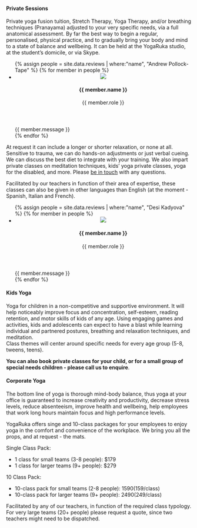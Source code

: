 #### Private Sessions

Private yoga fusion tuition, Stretch Therapy, Yoga Therapy, and/or breathing techniques (Pranayama) adjusted to your very specific needs, via a full anatomical assessment. By far the best way to begin a regular, personalised, physical practice, and to gradually bring your body and mind to a state of balance and wellbeing. 
It can be held at the YogaRuka studio, at the student’s domicile, or via Skype. 

<ul class="review-list">
	{% assign people = site.data.reviews | where:"name", "Andrew Pollock-Tape" %}
	{% for member in people %}
		<li class="review-listItem p--md">
			<header class="review-header">
				<img class="review-avatar" src="/assets/images/reviews/{{ member.image }}.jpg">
				<div class="review-caption">
					<h4 class="review-name">{{ member.name }}</h4>
					<div class="review-role">{{ member.role }}</div>
				</div>
			</header>
			<div class="review-message">{{ member.message }}</div>
		</li>
	{% endfor %}
</ul>

At request it can include a longer or shorter relaxation, or none at all.
Sensitive to trauma, we can do hands-on adjustments or just verbal cueing.
We can discuss the best diet to integrate with your training.
We also impart private classes on meditation techniques, kids’ yoga private classes, yoga for the disabled, and more.
Please <a href="/contact" alt='be in touch'>be in touch</a> with any questions.

Facilitated by our teachers in function of their area of expertise, these classes can also be given in other languages than English (at the moment - Spanish, Italian and French).

<ul class="review-list">
	{% assign people = site.data.reviews | where:"name", "Desi Kadyova" %}
	{% for member in people %}
		<li class="review-listItem p--md">
			<header class="review-header">
				<img class="review-avatar" src="/assets/images/reviews/{{ member.image }}.jpg">
				<div class="review-caption">
					<h4 class="review-name">{{ member.name }}</h4>
					<div class="review-role">{{ member.role }}</div>
				</div>
			</header>
			<div class="review-message">{{ member.message }}</div>
		</li>
	{% endfor %}
</ul>

<!-- {#### Open - by Donation

A 75-minute Hatha or Vinyasa Fusion flow. Every ObD will offer a different typology of conscious movement class. But whichever it will feature, it will be the ideal way to jumpstart the weekend with creative flow sequences, at times some partner work, and every time a thorough relaxation and meditation. This class is open to everyone, beginner to advanced, and it’s donation based (pay what feels right). You are welcome even if you don’t have any sort of membership with us.

**50% of the revenue accrued from these donations will be directed toward the charities and trust funds we support**. Please see Charities for more information.} -->

<!-- {#### Yoga Brunch - Coming Soon!

A 90-minute Dynamic or Slow Fusion Flow, or Hatha Fusion, every Sunday morning.
You have the option to stay after class for a delicious little buffet prepared by YogaRuka! All locally sourced and pesticide free/organic/biodynamic. 
It's up to you whether you get the whole package or simply come for class only. Book in through our website or the Mindbody app, but **please let us know beforehand if you'll stay for eats**, since we’ll need an idea of how much food to make. 

For the Brunch please bring $16 in cash with you, otherwise you can pay $18 by card on the spot.  
The menu for the Sunday to come will be published on Wednesday morning, so you have time to decide. } -->

#### Kids Yoga

Yoga for children in a non-competitive and supportive environment. It will help noticeably improve focus and concentration, self-esteem, reading retention, and motor skills of kids of any age. 
Using engaging games and activities, kids and adolescents can expect to have a blast while learning individual and partnered postures, breathing and relaxation techniques, and meditation.  
Class themes will center around specific needs for every age group (5-8, tweens, teens). 

**You can also book private classes for your child, or for a small group of special needs children - please call us to enquire**.

#### Corporate Yoga

The bottom line of yoga is thorough mind-body balance, thus yoga at your office is guaranteed to  increase creativity and productivity, decrease stress levels, reduce absenteeism, improve health and wellbeing, help employees that work long hours maintain focus and high performance levels. 

YogaRuka offers singe and 10-class packages for your employees to enjoy yoga in the comfort and convenience of the workplace. We bring you all the props, and at request - the mats. 

Single Class Pack:

- 1 class for small teams (3-8 people): $179
- 1 class for larger teams (9+ people): $279

10 Class Pack:

- 10-class pack for small teams (2-8 people): $1590 ($159/class)
- 10-class pack for larger teams (9+ people): $2490 ($249/class)

Facilitated by any of our teachers, in function of the required class typology. For very large teams (20+ people) please request a quote, since two teachers might need to be dispatched.